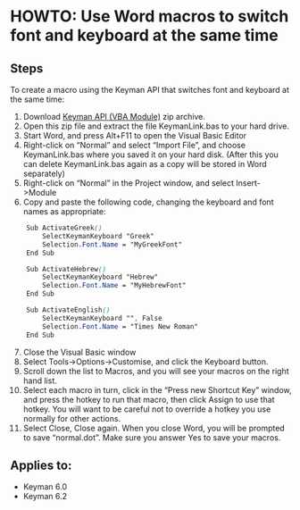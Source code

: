 # HOWTO: Use Word macros to switch font and keyboard at the same time

## Steps

To create a macro using the Keyman API that switches font and keyboard at the same time:

1.  Download [Keyman API (VBA Module)](assets/kb0001/keymanlink.zip) zip archive.
2.  Open this zip file and extract the file KeymanLink.bas to your hard drive.
3.  Start Word, and press Alt+F11 to open the Visual Basic Editor
4.  Right-click on “Normal” and select “Import File”, and choose KeymanLink.bas where you saved it on your hard disk. (After this you can delete KeymanLink.bas again as a copy will be stored in Word separately)
5.  Right-click on “Normal” in the Project window, and select Insert->Module
6.  Copy and paste the following code, changing the keyboard and font names as appropriate:

<!-- css gives reasonable approximation of vb here -->

```css
    Sub ActivateGreek()
        SelectKeymanKeyboard "Greek"
        Selection.Font.Name = "MyGreekFont"
    End Sub

    Sub ActivateHebrew()
        SelectKeymanKeyboard "Hebrew"
        Selection.Font.Name = "MyHebrewFont"
    End Sub

    Sub ActivateEnglish()
        SelectKeymanKeyboard "", False
        Selection.Font.Name = "Times New Roman"
    End Sub
```

7.  Close the Visual Basic window
8.  Select Tools->Options->Customise, and click the Keyboard button.
9.  Scroll down the list to Macros, and you will see your macros on the right hand list.
10.  Select each macro in turn, click in the “Press new Shortcut Key” window, and press the hotkey to run that macro, then click Assign to use that hotkey. You will want to be careful not to override a hotkey you use normally for other actions.
11.  Select Close, Close again. When you close Word, you will be prompted to save “normal.dot”. Make sure you answer Yes to save your macros.

## Applies to:
 * Keyman 6.0
 * Keyman 6.2
